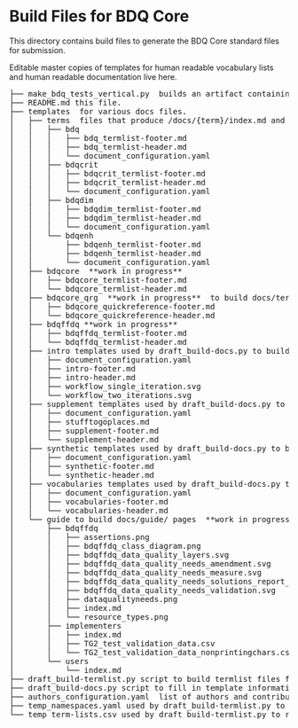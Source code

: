 # Build Files for BDQ Core
 
This directory contains build files to generate the BDQ Core standard files for submission.

Editable master copies of templates for human readable vocabulary lists and human readable documentation live here.

<pre>
├── make_bdq_tests_vertical.py  builds an artifact containing a list of tests, purpose unclear.
├── README.md this file.
├── templates  for various docs files.
│   ├── terms  files that produce /docs/{term}/index.md and /dist/{term}.xml files using draft_build-termlist.py
│   │   ├── bdq
│   │   │   ├── bdq_termlist-footer.md
│   │   │   ├── bdq_termlist-header.md
│   │   │   └── document_configuration.yaml
│   │   ├── bdqcrit
│   │   │   ├── bdqcrit_termlist-footer.md
│   │   │   ├── bdqcrit_termlist-header.md
│   │   │   └── document_configuration.yaml
│   │   ├── bdqdim
│   │   │   ├── bdqdim_termlist-footer.md
│   │   │   ├── bdqdim_termlist-header.md
│   │   │   └── document_configuration.yaml
│   │   └── bdqenh
│   │       ├── bdqenh_termlist-footer.md
│   │       ├── bdqenh_termlist-header.md
│   │       └── document_configuration.yaml
│   ├── bdqcore  **work in progress**
│   │   ├── bdqcore_termlist-footer.md
│   │   └── bdqcore_termlist-header.md
│   ├── bdqcore_qrg  **work in progress**  to build docs/terms/bdqcore/index.md quick reference guide.
│   │   ├── bdqcore_quickreference-footer.md
│   │   └── bdqcore_quickreference-header.md
│   ├── bdqffdq **work in progress**
│   │   ├── bdqffdq_termlist-footer.md
│   │   └── bdqffdq_termlist-header.md
│   ├── intro templates used by draft_build-docs.py to build docs/intro/
│   │   ├── document_configuration.yaml
│   │   ├── intro-footer.md
│   │   ├── intro-header.md
│   │   ├── workflow_single_iteration.svg
│   │   └── workflow_two_iterations.svg
│   ├── supplement templates used by draft_build-docs.py to build docs/supplement/
│   │   ├── document_configuration.yaml
│   │   ├── stufftogoplaces.md
│   │   ├── supplement-footer.md
│   │   └── supplement-header.md
│   ├── synthetic templates used by draft_build-docs.py to build docs/synthetic/
│   │   ├── document_configuration.yaml
│   │   ├── synthetic-footer.md
│   │   └── synthetic-header.md
│   ├── vocabularies templates used by draft_build-docs.py to build docs/vocabularies/
│   │   ├── document_configuration.yaml
│   │   ├── vocabularies-footer.md
│   │   └── vocabularies-header.md
│   └── guide to build docs/guide/ pages  **work in progress**
│       ├── bdqffdq
│       │   ├── assertions.png
│       │   ├── bdqffdq_class_diagram.png
│       │   ├── bdqffdq_data_quality_layers.svg
│       │   ├── bdqffdq_data_quality_needs_amendment.svg
│       │   ├── bdqffdq_data_quality_needs_measure.svg
│       │   ├── bdqffdq_data_quality_needs_solutions_report_validation.svg
│       │   ├── bdqffdq_data_quality_needs_validation.svg
│       │   ├── dataqualityneeds.png
│       │   ├── index.md
│       │   └── resource_types.png
│       ├── implementers
│       │   ├── index.md
│       │   ├── TG2_test_validation_data.csv
│       │   └── TG2_test_validation_data_nonprintingchars.csv
│       └── users
│           └── index.md
├── draft_build-termlist.py script to build termlist files for docs/list/ from templates (plus rdf for dist/), draft refers to this being to build a draft standard
├── draft_build-docs.py script to fill in template information and copy files that don't include terms from build/templates to docs/
├── authors_configuration.yaml  list of authors and contributors
├── temp_namespaces.yaml used by draft_build-termlist.py to replace a rs.tdwg.org resource unavailable for a draft standard
└── temp_term-lists.csv used by draft_build-termlist.py to replace a rs.tdwg.org resource unavailable for a draft standard
</pre>

